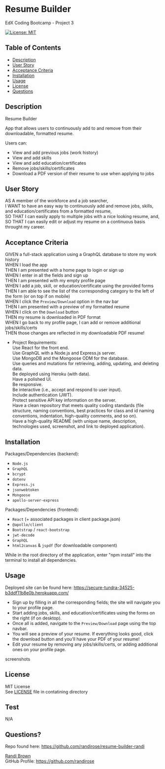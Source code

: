 # Resume Builder

EdX Coding Bootcamp - Project 3

[![License: MIT](https://img.shields.io/badge/License-MIT-yellow.svg)](https://opensource.org/licenses/MIT)

## Table of Contents

- [Description](#description)
- [User Story](#user-story)
- [Acceptance Criteria](#acceptance-criteria)
- [Installation](#installation)
- [Usage](#usage)
- [License](#license)
- [Questions](#questions)


## Description

Resume Builder  

App that allows users to continuously add to and remove from their downloadable, formatted resume.  

Users can:  

- View and add previous jobs (work history)  
- View and add skills  
- View and add education/certificates  
- Remove jobs/skills/certificates  
- Download a PDF version of their resume to use when applying to jobs  

## User Story

AS A member of the workforce and a job searcher,  
I WANT to have an easy way to continuously add and remove jobs, skills, and education/certificates from a formatted resume,  
SO THAT I can easily apply to multiple jobs with a nice looking resume, and,  
SO THAT I can easily edit or adjust my resume on a continuous basis throught my career.  

## Acceptance Criteria

GIVEN a full-stack application using a GraphQL database to store my work history  
WHEN I load the app  
THEN I am presented with a home page to login or sign up  
WHEN I enter in all the fields and sign up  
THEN I am presented with my empty profile page  
WHEN I add a job, skill, or education/certificate using the provided forms  
THEN I am able to see the list of the corresponding category to the left of the form (or on top if on mobile)  
WHEN I click the `Preview/Download` option in the nav bar  
THEN I am presented with a preview of my formatted resume  
WHEN I click on the `Download` button  
THEN my resume is downloaded in PDF format  
WHEN I go back to my profile page, I can add or remove additional jobs/skills/certs  
THEN those changes are reflected in my downloadable PDF resume!  

- Project Requirements:  
Use React for the front end.  
Use GraphQL with a Node.js and Express.js server.  
Use MongoDB and the Mongoose ODM for the database.  
Use queries and mutations for retrieving, adding, updating, and deleting data.  
Be deployed using Heroku (with data).  
Have a polished UI.  
Be responsive.  
Be interactive (i.e., accept and respond to user input).  
Include authentication (JWT).  
Protect sensitive API key information on the server.  
Have a clean repository that meets quality coding standards (file structure, naming conventions, best practices for class and id naming conventions, indentation, high-quality comments, and so on).  
Have a high-quality README (with unique name, description, technologies used, screenshot, and link to deployed application).  

## Installation

Packages/Dependencies (backend):  
- `Node.js`  
- `GraphQL`  
- `bcrypt`  
- `dotenv`  
- `Express.js`  
- `jsonwebtoken`  
- `Mongoose`  
- `apollo-server-express`  

Packages/Dependencies (frontend):  
- `React` (+ associated packages in client package.json)  
- `@apollo/client`  
- `Bootstrap` / `react-bootstrap`  
- `jwt-decode`  
- `GraphQL`  
- `html2canvas` & `jspdf` (for downloadable component)  

While in the root directory of the application, enter "npm install" into the terminal to install all dependencies.

## Usage

Deployed site can be found here: https://secure-tundra-34525-b3ddf11b8e0b.herokuapp.com/  

- Sign up by filling in all the corresponding fields; the site will navigate you to your profile page.  
- Start adding jobs, skills, and education/certificates using the forms on the right (if on desktop).  
- Once all is added, navigate to the `Preview/Download` page using the top navbar.  
- You will see a preview of your resume. If everything looks good, click the download button and you'll have your PDF of your resume!
- Edit your resume by removing any jobs/skills/certs, or adding additional ones on your profile page.  

screenshots

## License

MIT License  
See [LICENSE](/LICENSE) file in contatining directory  

## Test

N/A

## Questions?

Repo found here: https://github.com/randirose/resume-builder-randi  

[Randi Brown](mailto:randibrown21@gmail.com)  
GitHub Profile: https://github.com/randirose  
